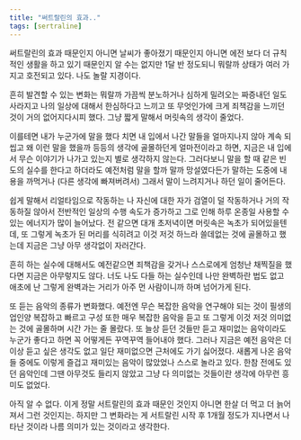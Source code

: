 ```yaml
---
title: "써트랄린의 효과.."
tags: [sertraline]
---
```


써트랄린의 효과 때문인지 아니면 날씨가 좋아졌기 때문인지 아니면 에전 보다 더 규칙적인 생활을 하고 있기 때문인지 알 수는 없지만 1달 반 정도되니 뭐랄까 상태가 여러 가지고 호전되고 있다. 나도 놀랄 지경이다.

흔히 발견할 수 있는 변화는 뭐랄까 가끔씩 분노하거나 심하게 밀려오는 짜증내던 일도 사라지고 나의 일상에 대해서 한심하다고 느끼고 또 무엇인가에 크게 죄책감을 느끼던 것이 거의 없어지다시피 했다. 그냥 짧게 말해서 머릿속의 생각이 줄었다. 

이를테면 내가 누군가에 말을 했다 치면 내 입에서 나간 말들을 얼마지나지 않아 계속 되씹고 왜 이런 말을 했을까 등등의 생각에 골몰하던게 얼마전이라고 하면, 지금은 내 입에서 무슨 이야기가 나가고 있는지 별로 생각하지 않는다. 그러다보니 말을 할 때 같은 빈도의 실수를 한다고 하더라도 예전처럼 말을 할까 말까 망설였다든가 말하는 도중에 내용을 까먹거나 (다른 생각에 빠져버려서) 그래서 말이 느려지거나 하던 일이 줄어든다. 

쉽게 말해서 리얼타임으로 작동하는 나 자신에 대한 자가 검열이 덜 작동하거나 거의 작동하질 않아서 전반적인 일상의 수행 속도가 증가하고 그로 인해 하루 온종일 사용할 수 있는 에너지가 많이 늘어났다. 전 같으면 대개 초저녁이면 머릿속은 녹초가 되어있을텐데, 또 그렇게 녹초가 된 머리를 식히려고 이것 저것 하느라 쓸데없는 것에 골몰하고 했는데 지금은 그냥 아무 생각없이 자러간다.

흔히 하는 실수에 대해서도 예전같으면 죄책감을 갖거나 스스로에게 엄청난 채찍질을 했다면 지금은 아무렇지도 않다. 너도 나도 다들 하는 실수인데 나만 완벽하란 법도 없고 애초에 난 그렇게 완벽과는 거리가 아주 먼 사람이니까 하며 넘어가게 된다. 

또 듣는 음악의 종류가 변화했다. 예전엔 무슨 복잡한 음악을 연구해야 되는 것이 필생의 업인양 복잡하고 빠르고 구성 또한 매우 복잡한 음악을 듣고 또 그렇게 이것 저것 의미없는 것에 골몰하며 시간 가는 줄 몰랐다. 또 늘상 듣던 것들만 듣고 재미없는 음악이라도 누군가 좋다고 하면 꼭 어떻게든 꾸역꾸역 들어내야 했다. 그러나 지금은 예전 음악은 더 이상 듣고 싶은 생각도 없고 일단 재미없으면 근처에도 가기 싫어졌다. 새롭게 나온 음악들 중에도 이렇게 즐겁고 재미있는 음악이 많았었나 스스로 놀라고 있다. 한참 전에도 있던 음악인데 그땐 아무것도 들리지 않았고 그냥 다 의미없는 것들이란 생각에 아무런 흥미도 없었다.

아직 알 수 없다. 이게 정말 서트랄린의 효과 때문인 것인지 아니면 한살 더 먹고 더 늙어져서 그런 것인지는. 하지만 그 변화라는 게 서트랄린 시작 후 1개월 정도가 지나면서 나타난 것이라 나름 의미가 있는 것이라고 생각한다. 